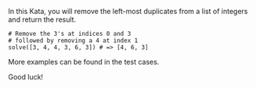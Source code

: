 In this Kata, you will remove the left-most duplicates from a list of integers and return the result.

```
# Remove the 3's at indices 0 and 3
# followed by removing a 4 at index 1
solve([3, 4, 4, 3, 6, 3]) # => [4, 6, 3]
```

More examples can be found in the test cases.

Good luck!
